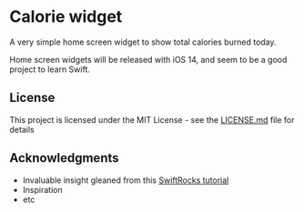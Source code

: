 # Calorie widget

A very simple home screen widget to show total calories burned today.

Home screen widgets will be released with iOS 14, and seem to be a good project to learn Swift.


## License

This project is licensed under the MIT License - see the [LICENSE.md](LICENSE.md) file for details

## Acknowledgments

* Invaluable insight gleaned from this [SwiftRocks tutorial](https://swiftrocks.com/ios-14-widget-tutorial-mini-apps)
* Inspiration
* etc
